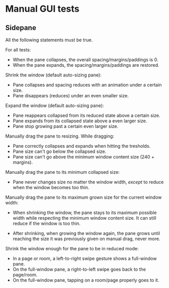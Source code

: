 # Manual GUI tests

## Sidepane

All the following statements must be true.


For all tests:

- When the pane collapses, the overall spacing/margins/paddings is 0.
- When the pane expands, the spacing/margins/paddings are restored.


Shrink the window (default auto-sizing pane):

- Pane collapses and spacing reduces with an animation under a certain size.
- Pane disappears (reduces) under an even smaller size.


Expand the window (default auto-sizing pane):

- Pane reappears collapsed from its reduced state above a certain size.
- Pane expands from its collapsed state above a even larger size.
- Pane stop growing past a certain even larger size.


Manually drag the pane to resizing. While dragging:

- Pane correctly collapses and expands when hitting the tresholds.
- Pane size can't go below the collapsed size.
- Pane size can't go above the minimum window content size (240 + margins).


Manually drag the pane to its minimum collapsed size:

- Pane never changes size no matter the window width, *except* to reduce
  when the window becomes too thin.


Manually drag the pane to its maximum grown size for the current window width:

- When shrinking the window, the pane stays to its maximum possible width
  while respecting the minimum window content size.
  It can still reduce if the window is too thin.

- After shrinking, when growing the window again, the pane grows until reaching
  the size it was previously given on manual drag, never more.


Shrink the window enough for the pane to be in reduced mode:

- In a page or room, a left-to-right swipe gesture shows a full-window pane.
- On the full-window pane, a right-to-left swipe goes back to the page/room.
- On the full-window pane, tapping on a room/page properly goes to it.
